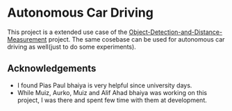 # Autonomous Car Driving

This project is a extended use case of the [Object-Detection-and-Distance-Measurement](https://github.com/paul-pias/Object-Detection-and-Distance-Measurement) project. The same cosebase can be used for autonomous car driving as well(just to do some experiments).


## Acknowledgements

- I found Pias Paul bhaiya is very helpful since university days.
- While Muiz, Aurko, Muiz and Alif Ahad bhaiya was working on this project, I was there and spent few time with them at development.